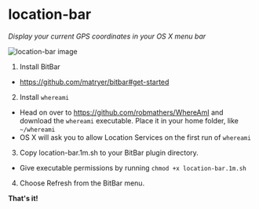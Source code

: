 # location-bar
*Display your current GPS coordinates in your OS X menu bar*

![location-bar image](http://frankrowe.org/img/location-bar.png)

1. Install BitBar
  - https://github.com/matryer/bitbar#get-started

2. Install `whereami`
  - Head on over to https://github.com/robmathers/WhereAmI and download the `whereami` executable. Place it in your home folder, like `~/whereami`
  - OS X will ask you to allow Location Services on the first run of `whereami`

3. Copy location-bar.1m.sh to your BitBar plugin directory.
  - Give executable permissions by running `chmod +x location-bar.1m.sh`

4. Choose Refresh from the BitBar menu.

**That's it!**
